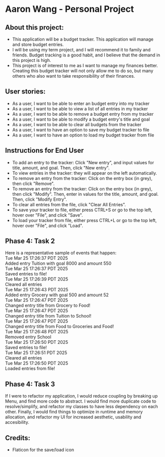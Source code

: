 # Aaron Wang - Personal Project


## About this project:
- This application will be a budget tracker. This application will manage and store budget entries.
- I will be using my term project, and I will recommend it to family and friends. Budget tracking is a good habit, and I believe that the demand in this project is high.
- This project is of interest to me as I want to manage my finances better. Creating this budget tracker will not only allow me to do so, but many others who also want to take responsibility of their finances.

## User stories:
- As a user, I want to be able to enter an budget entry into my tracker
- As a user, I want to be able to view a list of all entries in my tracker
- As a user, I want to be able to remove a budget entry from my tracker
- As a user, I want to be able to modify a budget entry's title and goal
- As a user, I want to be able to clear all budgets from the tracker
- As a user, I want to have an option to save my budget tracker to file
- As a user, I want to have an option to load my budget tracker from file

## Instructions for End User
- To add an entry to the tracker: Click "New entry", and input values for title, amount, and goal. Then, click "New entry".
- To view entries in the tracker: they will appear on the left automatically.
- To remove an entry from the tracker: Click on the entry box (in grey), then click "Remove".
- To remove an entry from the tracker: Click on the entry box (in grey), then click "Modify". Then, enter in values for the title, amount, and goal. Then, click "Modify Entry".
- To clear all entries from the file, click "Clear All Entries".
- To save your tracker to file, either press CTRL+S or go to the top left, hover over "File", and click "Save".
- To load your tracker from file, either press CTRL+L or go to the top left, hover over "File", and click "Load".

## Phase 4: Task 2

Here is a representative sample of events that happen:
<br/>Tue Mar 25 17:26:37 PDT 2025
<br/>Added entry Tuition with goal 8000 and amount 550
<br/>Tue Mar 25 17:26:37 PDT 2025
<br/>Saved entries to file!
<br/>Tue Mar 25 17:26:39 PDT 2025
<br/>Cleared all entries
<br/>Tue Mar 25 17:26:43 PDT 2025
<br/>Added entry Grocery with goal 500 and amount 52
<br/>Tue Mar 25 17:26:47 PDT 2025
<br/>Changed entry title from Grocery to Food!
<br/>Tue Mar 25 17:26:47 PDT 2025
<br/>Changed entry title from Tuition to School!
<br/>Tue Mar 25 17:26:47 PDT 2025
<br/>Changed entry title from Food to Groceries and Food!
<br/>Tue Mar 25 17:26:48 PDT 2025
<br/>Removed entry School
<br/>Tue Mar 25 17:26:50 PDT 2025
<br/>Saved entries to file!
<br/>Tue Mar 25 17:26:51 PDT 2025
<br/>Cleared all entries
<br/>Tue Mar 25 17:26:50 PDT 2025
<br/>Loaded entries from file!

## Phase 4: Task 3

If I were to refactor my application, I would reduce coupling by breaking up Menu, and find more code to abstract. I would find more duplicate code to resolve/simplify, and refactor my classes to have less dependency on each other. Finally, I would find things to optimize in runtime and memory allocation, and refactor my UI for increased aesthetic, usability and accesibility. 

## Credits:
- Flaticon for the save/load icon
